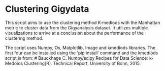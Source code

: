 # Clustering Gigydata

This script aims to use the clustering method K-mediods with the Manhattan metric to cluster data from the Gigyanalysis dataset. It utilizes multiple visualizations to arrive at a conclusion about the performance of the clustering method.

The script uses Numpy, Os, Matplotlib, Image and kmediods libraries. The first four can be installed using the 'pip install' command and the kmediods script is from: # Bauckhage C. Numpy/scipy Recipes for Data Science: k-Medoids Clustering[R]. Technical Report, University of Bonn, 2015.
